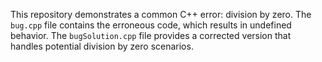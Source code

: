 This repository demonstrates a common C++ error: division by zero. The `bug.cpp` file contains the erroneous code, which results in undefined behavior. The `bugSolution.cpp` file provides a corrected version that handles potential division by zero scenarios.